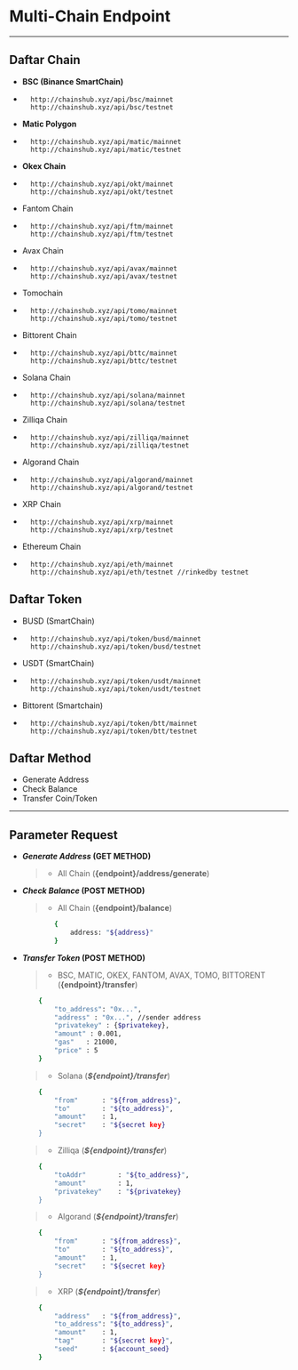 # Multi-Chain Endpoint
----
## Daftar Chain

- **BSC (Binance SmartChain)**
-       http://chainshub.xyz/api/bsc/mainnet
        http://chainshub.xyz/api/bsc/testnet
- **Matic Polygon**
-       http://chainshub.xyz/api/matic/mainnet
        http://chainshub.xyz/api/matic/testnet
- **Okex Chain**
-       http://chainshub.xyz/api/okt/mainnet
        http://chainshub.xyz/api/okt/testnet
- Fantom Chain
-       http://chainshub.xyz/api/ftm/mainnet
        http://chainshub.xyz/api/ftm/testnet
- Avax Chain
-       http://chainshub.xyz/api/avax/mainnet
        http://chainshub.xyz/api/avax/testnet
- Tomochain
-       http://chainshub.xyz/api/tomo/mainnet
        http://chainshub.xyz/api/tomo/testnet
- Bittorent Chain
-       http://chainshub.xyz/api/bttc/mainnet
        http://chainshub.xyz/api/bttc/testnet
- Solana Chain
-       http://chainshub.xyz/api/solana/mainnet
        http://chainshub.xyz/api/solana/testnet
- Zilliqa Chain
-       http://chainshub.xyz/api/zilliqa/mainnet
        http://chainshub.xyz/api/zilliqa/testnet
- Algorand Chain
-       http://chainshub.xyz/api/algorand/mainnet
        http://chainshub.xyz/api/algorand/testnet

- XRP Chain
-       http://chainshub.xyz/api/xrp/mainnet
        http://chainshub.xyz/api/xrp/testnet
        
- Ethereum Chain
-       http://chainshub.xyz/api/eth/mainnet
        http://chainshub.xyz/api/eth/testnet //rinkedby testnet

## Daftar Token 
- BUSD (SmartChain)
-       http://chainshub.xyz/api/token/busd/mainnet
        http://chainshub.xyz/api/token/busd/testnet
- USDT (SmartChain)
-       http://chainshub.xyz/api/token/usdt/mainnet
        http://chainshub.xyz/api/token/usdt/testnet
- Bittorent (Smartchain)
-       http://chainshub.xyz/api/token/btt/mainnet
        http://chainshub.xyz/api/token/btt/testnet

## Daftar Method
- Generate Address
- Check Balance
- Transfer Coin/Token
---
## Parameter Request
- **_Generate Address_ (GET METHOD)**
    > - All Chain (**{endpoint}/address/generate**)

- **_Check Balance_ (POST METHOD)**
    > - All Chain (**{endpoint}/balance**)
    ```sh
            {
                address: "${address}"
            }
    ```
- **_Transfer Token_ (POST METHOD)**
    > - BSC, MATIC, OKEX, FANTOM, AVAX, TOMO, BITTORENT (**{endpoint}/transfer**)
    ```sh
        {
            "to_address": "0x...",
            "address" : "0x...", //sender address
            "privatekey" : {$privatekey},
            "amount" : 0.001,
            "gas"   : 21000,
            "price" : 5
        }
    ```
    
    > - Solana (**_${endpoint}/transfer_**)
    ```sh
        {
            "from"      : "${from_address}",
            "to"        : "${to_address}",
            "amount"    : 1,
            "secret"    : "${secret key}
        }
    ```
    
    > - Zilliqa (**_${endpoint}/transfer_**)
    ```sh
        {
            "toAddr"        : "${to_address}",
            "amount"        : 1,
            "privatekey"    : "${privatekey}
        }
    ```
    
    > - Algorand (**_${endpoint}/transfer_**)
    ```sh
        {
            "from"      : "${from_address}",
            "to"        : "${to_address}",
            "amount"    : 1,
            "secret"    : "${secret key}
        }
    ```
    
    > - XRP (**_${endpoint}/transfer_**)
    ```sh
        {
            "address"   : "${from_address}",
            "to_address": "${to_address}",
            "amount"    : 1,
            "tag"       : "${secret key}",
            "seed"      : ${account_seed}
        }
    ```
